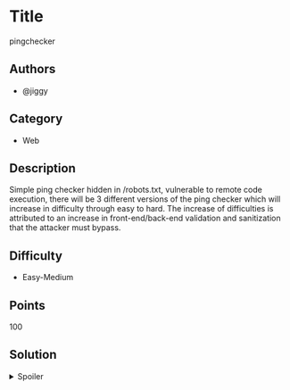 # Title
pingchecker
## Authors

- @jiggy

## Category

- Web

## Description

Simple ping checker hidden in /robots.txt, vulnerable to remote code execution, there will be 3 different versions of
the ping checker which will increase in difficulty through easy to hard. The
increase of difficulties is attributed to an increase in front-end/back-end
validation and sanitization that the attacker must bypass.

## Difficulty

- Easy-Medium

## Points

100

## Solution

<details>
<summary>Spoiler</summary>

### Idea

Enumerate the landing page and other components of the site, then at the
temporary_form exploit the union sql injection to enumerate the database
to find the flag.

### Walkthrough for easy

1. Visit the website, nothing except for a try harder image, trying all other
routes result in the same image, however directory enumeration reveals a robots.txt file that contains 3 various routes to differing levels of a ping checker.

2. Visiting the ping checker, shows a form to ping a server. There are multiple ways for an application to ping a server, this can occur entirely through javascript on the front end through sending a http request and then checking the status code. However another way is through the back-end interacting with the OS by sending a ping command on the system, e.g for linux it is ping {ip_address}. The application is made vulnerable to OS command injection through the use of injection operators that allow for multiple commands to be executed. **E.g ; and & allow for multiple commands to be run.**

3. However before even testing out the application for command injection, the form requires specifically for the input to be in an ip address cidr format.

4. Viewing the html source code reveals an event listener (onclick) for the form button. It returns the result of the function ValidateIpaddress which has our ip input passed in as an argument. Closer inspection reveals a js script called validation.js located in the /static folder which contains the ValidateIpaddress function. The function appears to be checking if its in a valid ip format and is either returning True if it complies with the ip format, and false if it doesnt. This in turn determines whether the form and its data is sent, if it receives false, this will prevent the normal browser behaviour of sending the form data.

5. As we discovered the validation of our input is occuring on the front-end, this can easily be bypassed depending on the browser's security mechanism. For example, we can easily inspect element the page and directly modify the DOM by removing the onclick event handler entirely, making the submission button not execute the ValidateIpaddress function, however different browsers might respond to this differently as this might incur errors on the frontend. A more certain way of bypassing the front-end validation is to simply use a tool like burpsuite to intercept the request after it is sent by the front-end, and then changing the payload.

6. For the payload, if we insert into the ip post parameter **; ls**. This will
effectively execute the ping, but also the ls command, listing out the directories. Further exploration of the directory, reveals that in the previous directory there is a flag directory by using **; ls ..** and then using **ls ../flag** This is simply just a directory traversal by going back once and then listing out the flag directory. This reveals a flag.txt.

7. we cat out the contents of it by just doing  **; cat ../flag/flag.txt** and tada, have the flag :D. Also instead of using directory traversal, we can simply chain multiple cd commands together to get into the directory, e.g **; cd ../flag ; cat flag.txt**. Also you can get use a python oneliner shell to spawn a shell but this is not needed.

### Walkthrough for medium


1. Bypass the JS front-end validation that we faced in easy, the same steps.

2. the payload **ip=127.0.0.1** is working, but when we try to insert ; afterwards so
**ip=127.0.0.1;ls** it does not work, it instead responds to us with "blacklisted character", this indicates an additional layer of defence that needs to be bypassed. We should try the payload one step at a time to see what exactly is getting blocked, trying **ip=127.0.0.1;** indicates that ; is getting detected.

3. We can try to use URL encoding, that is a method used to represent and transmit characters in a URL that is safe and complies with the requires of the URL format. Specifically  that URLS can only contain a limited set of characters ,special characters spaces and NON-ASCII characters might have special meanings that we do not intend for, there url encoding is  needed to ensure they are correctly interepreted and transmitted by the backend.

4. We try url encoding the semi colon ;, so **ip=127.0.0.1%0als**, it responds with **; not allowed!**, this indicates that we have passed a layer of validation and now the character is getting url decoded, but that ; is still not allowed. We can try another injection character specifically \n by url encoding it, **ip=127.0.0.1%0als** it also says **not allowed**. Can try && and url encode it, also not allowed. But trying || (OR) does not get incur a error message, **ip=127.0.0.1%7c%7cls**, the ping command runs successfully also.

5. But in order for the 2nd command to show any output using the || operator, the first command must fail, so we purposely make the ping command fail, **ip=127.0.0.cc1%7c%7cls**. We get the directory contents!

6. Lets try ls -la, but this is getting detected as a blacklisted character!?!?! Lets try echo hi, this is also getting blacklisted? But echo and ls work bythemselves. Turns out a space is also a blacklisted character! We can bypass this by simply urlencoding a space to %20. so it becomes **ip=127.0.c0.1%7c%7cls%20-la**. It works.

7. The flag is in the same location as the easy challenge, so its just **ip=127.0.c0.1%7c%7ccat%20../flag/flag.txt** BUT when we use the command cat, it responds with command not allowed, indicating we cannot use the cat command. We can instead use more (or tail/head/grep others), **127.0.0.c1%7c%7cmore%20../flag/flag.txt**

Flag is `SECSOC{r3M073C0D33X3CU710N608rr}`
